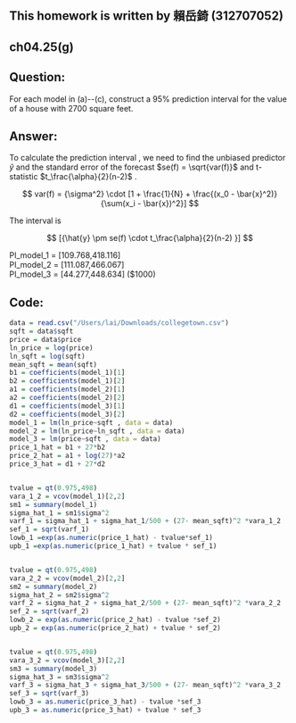 ## This homework is written by 賴岳錡 (312707052)

## ch04.25(g)

## Question:

For each model in (a)--(c), construct a 95% prediction interval for the value of a house with 2700 square feet.

## Answer:

To calculate the prediction interval , we need to find the unbiased predictor ${\hat{y}}$ and the standard error of the forecast $se(f) = \sqrt{var(f)}$ and t-statistic $t_\frac{\alpha}{2}(n-2)$ .

$$
var(f) = {\sigma^2} \cdot [1 + \frac{1}{N} + \frac{(x_0 - \bar{x}^2)}{\sum(x_i - \bar{x})^2}]
$$

The interval is

$$
[{\hat{y} \pm se(f) \cdot t_\frac{\alpha}{2}(n-2) }]
$$

PI_model_1 = [109.768,418.116]\
PI_model_2 = [111.087,466.067]\
PI_model_3 = [44.277,448.634] ($1000)



## Code:
```r
data = read.csv("/Users/lai/Downloads/collegetown.csv")
sqft = data$sqft
price = data$price
ln_price = log(price)
ln_sqft = log(sqft)
mean_sqft = mean(sqft)
b1 = coefficients(model_1)[1]
b2 = coefficients(model_1)[2]
a1 = coefficients(model_2)[1]
a2 = coefficients(model_2)[2]
d1 = coefficients(model_3)[1]
d2 = coefficients(model_3)[2]
model_1 = lm(ln_price~sqft , data = data)
model_2 = lm(ln_price~ln_sqft , data = data)
model_3 = lm(price~sqft , data = data)
price_1_hat = b1 + 27*b2
price_2_hat = a1 + log(27)*a2
price_3_hat = d1 + 27*d2


tvalue = qt(0.975,498)
vara_1_2 = vcov(model_1)[2,2]
sm1 = summary(model_1)
sigma_hat_1 = sm1$sigma^2 
varf_1 = sigma_hat_1 + sigma_hat_1/500 + (27- mean_sqft)^2 *vara_1_2 
sef_1 = sqrt(varf_1)
lowb_1 =exp(as.numeric(price_1_hat) - tvalue*sef_1)
upb_1 =exp(as.numeric(price_1_hat) + tvalue * sef_1)


tvalue = qt(0.975,498)
vara_2_2 = vcov(model_2)[2,2]
sm2 = summary(model_2)
sigma_hat_2 = sm2$sigma^2 
varf_2 = sigma_hat_2 + sigma_hat_2/500 + (27- mean_sqft)^2 *vara_2_2 
sef_2 = sqrt(varf_2)
lowb_2 = exp(as.numeric(price_2_hat) - tvalue *sef_2)
upb_2 = exp(as.numeric(price_2_hat) + tvalue * sef_2)


tvalue = qt(0.975,498)
vara_3_2 = vcov(model_3)[2,2]
sm3 = summary(model_3)
sigma_hat_3 = sm3$sigma^2
varf_3 = sigma_hat_3 + sigma_hat_3/500 + (27- mean_sqft)^2 *vara_3_2
sef_3 = sqrt(varf_3)
lowb_3 = as.numeric(price_3_hat) - tvalue *sef_3
upb_3 = as.numeric(price_3_hat) + tvalue * sef_3

```
